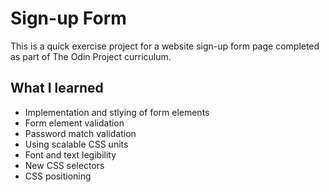 # Sign-up Form

This is a quick exercise project for a website sign-up form page completed as part of The Odin Project curriculum.

## What I learned

* Implementation and stlying of form elements
* Form element validation
* Password match validation
* Using scalable CSS units
* Font and text legibility
* New CSS selectors
* CSS positioning
